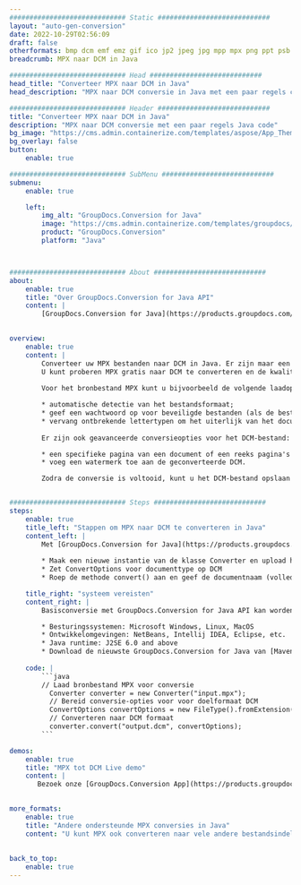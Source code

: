```yaml
---
############################# Static ############################
layout: "auto-gen-conversion"
date: 2022-10-29T02:56:09
draft: false
otherformats: bmp dcm emf emz gif ico jp2 jpeg jpg mpp mpx png ppt psb psd svg svgz tga tif tiff webp wmf wmz xer
breadcrumb: MPX naar DCM in Java

############################# Head ############################
head_title: "Converteer MPX naar DCM in Java"
head_description: "MPX naar DCM conversie in Java met een paar regels code. Converteer meer dan 160 bestandsindelingen met de GroupDocs-documentconversie-API voor Java"

############################# Header ############################
title: "Converteer MPX naar DCM in Java"
description: "MPX naar DCM conversie met een paar regels Java code"
bg_image: "https://cms.admin.containerize.com/templates/aspose/App_Themes/V3/images/bg/header1.png"
bg_overlay: false
button:
    enable: true

############################# SubMenu ############################
submenu:
    enable: true

    left:
        img_alt: "GroupDocs.Conversion for Java"
        image: "https://cms.admin.containerize.com/templates/groupdocs/images/product-logos/90x90-noborder/groupdocs-conversion-java.png"
        product: "GroupDocs.Conversion"
        platform: "Java"



############################# About ############################
about:
    enable: true
    title: "Over GroupDocs.Conversion for Java API"
    content: |
        [GroupDocs.Conversion for Java](https://products.groupdocs.com/conversion/java/) is een geavanceerde conversie-API voor bestandsindelingen voor het converteren tussen populaire afbeeldings- en documentindelingen zoals Microsoft Office, OpenDocument, PDF, HTML, e-mail, CAD. en nog veel meer met slechts een paar regels code. De native API detecteert automatisch de formaten van de originele documenten en biedt veel opties voor het aanpassen van de geconverteerde documenten. Naast de functie om informatie uit een document te extraheren, ondersteunt het standaard ook het cachen van de conversieresultaten naar de lokale schijf. Elk type cacheopslag kan echter worden ondersteund door de juiste interfaces te implementeren - Amazon S3, Dropbox, Google Drive, Windows Azure, Reddis of andere.
    

overview:
    enable: true
    content: |
        Converteer uw MPX bestanden naar DCM in Java. Er zijn maar een paar regels Java code nodig op elk platform naar keuze, zoals Windows, Linux, macOS.
        U kunt proberen MPX gratis naar DCM te converteren en de kwaliteit van de conversieresultaten te evalueren. Naast eenvoudige scripts voor bestandsconversie, kunt u meer geavanceerde opties proberen voor het laden van het MPX-bronbestand en het opslaan van de DCM-uitvoer. 
        
        Voor het bronbestand MPX kunt u bijvoorbeeld de volgende laadopties gebruiken:

        * automatische detectie van het bestandsformaat;
        * geef een wachtwoord op voor beveiligde bestanden (als de bestandsindeling dit ondersteunt);
        * vervang ontbrekende lettertypen om het uiterlijk van het document te behouden.
        
        Er zijn ook geavanceerde conversieopties voor het DCM-bestand:

        * een specifieke pagina van een document of een reeks pagina's converteren;
        * voeg een watermerk toe aan de geconverteerde DCM.

        Zodra de conversie is voltooid, kunt u het DCM-bestand opslaan in uw lokale bestandspad of in opslag van derden, zoals FTP, Amazon S3, Google Drive, Dropbox enz. Let op - om MPX te converteren tot DCM, hoeft u geen extra software te installeren, zoals MS Office, Open Office, Adobe Acrobat Reader etc.


############################# Steps ############################
steps:
    enable: true
    title_left: "Stappen om MPX naar DCM te converteren in Java"
    content_left: |
        Met [GroupDocs.Conversion for Java](https://products.groupdocs.com/conversion/java/) kunnen ontwikkelaars het MPX-bestand eenvoudig converteren naar DCM met een paar regels code.
        
        * Maak een nieuwe instantie van de klasse Converter en upload het bestand MPX met het volledige pad
        * Zet ConvertOptions voor documenttype op DCM
        * Roep de methode convert() aan en geef de documentnaam (volledig pad) en formaat (DCM) door als parameter

    title_right: "systeem vereisten"
    content_right: |
        Basisconversie met GroupDocs.Conversion for Java API kan worden gedaan met slechts een paar regels code. Onze API's worden ondersteund op alle belangrijke platforms en besturingssystemen. Voordat u de onderstaande code uitvoert, moet u ervoor zorgen dat de volgende vereisten op uw systeem zijn geïnstalleerd.

        * Besturingssystemen: Microsoft Windows, Linux, MacOS
        * Ontwikkelomgevingen: NetBeans, Intellij IDEA, Eclipse, etc.
        * Java runtime: J2SE 6.0 and above
        * Download de nieuwste GroupDocs.Conversion for Java van [Maven](https://repository.groupdocs.com/webapp/#/artifacts/browse/tree/General/repo/com/groupdocs/groupdocs-conversion)
         
    code: |
        ```java    
        // Laad bronbestand MPX voor conversie
          Converter converter = new Converter("input.mpx");
          // Bereid conversie-opties voor voor doelformaat DCM
          ConvertOptions convertOptions = new FileType().fromExtension("dcm").getConvertOptions();
          // Converteren naar DCM formaat
          converter.convert("output.dcm", convertOptions);
        ```

demos:
    enable: true
    title: "MPX tot DCM Live demo"
    content: |
       Bezoek onze [GroupDocs.Conversion App](https://products.groupdocs.app/conversion/family) website en probeer MPX naar DCM conversie nu. De gratis demo heeft de volgende voordelen:
          

more_formats:
    enable: true
    title: "Andere ondersteunde MPX conversies in Java"
    content: "U kunt MPX ook converteren naar vele andere bestandsindelingen. Zie de lijst hieronder."
       
       
back_to_top:
    enable: true
---
```

